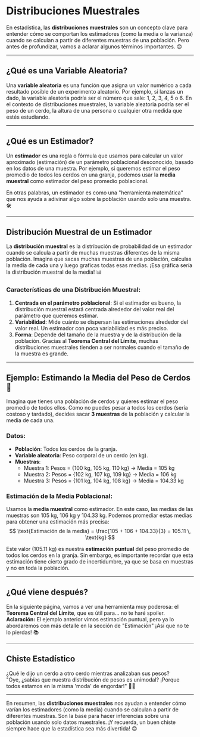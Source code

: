 # Distribuciones Muestrales

En estadística, las **distribuciones muestrales** son un concepto clave para entender cómo se comportan los estimadores (como la media o la varianza) cuando se calculan a partir de diferentes muestras de una población. Pero antes de profundizar, vamos a aclarar algunos términos importantes. 😊

---

## ¿Qué es una Variable Aleatoria?

Una **variable aleatoria** es una función que asigna un valor numérico a cada resultado posible de un experimento aleatorio. Por ejemplo, si lanzas un dado, la variable aleatoria podría ser el número que sale: 1, 2, 3, 4, 5 o 6. En el contexto de distribuciones muestrales, la variable aleatoria podría ser el peso de un cerdo, la altura de una persona o cualquier otra medida que estés estudiando.

---

## ¿Qué es un Estimador?

Un **estimador** es una regla o fórmula que usamos para calcular un valor aproximado (estimación) de un parámetro poblacional desconocido, basado en los datos de una muestra. Por ejemplo, si queremos estimar el peso promedio de todos los cerdos en una granja, podemos usar la **media muestral** como estimador del peso promedio poblacional.

En otras palabras, un estimador es como una "herramienta matemática" que nos ayuda a adivinar algo sobre la población usando solo una muestra. 🛠️

---

## Distribución Muestral de un Estimador

La **distribución muestral** es la distribución de probabilidad de un estimador cuando se calcula a partir de muchas muestras diferentes de la misma población. Imagina que sacas muchas muestras de una población, calculas la media de cada una y luego graficas todas esas medias. ¡Esa gráfica sería la distribución muestral de la media! 📊

### Características de una Distribución Muestral:
1. **Centrada en el parámetro poblacional**: Si el estimador es bueno, la distribución muestral estará centrada alrededor del valor real del parámetro que queremos estimar.
2. **Variabilidad**: Mide cuánto se dispersan las estimaciones alrededor del valor real. Un estimador con poca variabilidad es más preciso.
3. **Forma**: Depende del tamaño de la muestra y de la distribución de la población. Gracias al **Teorema Central del Límite**, muchas distribuciones muestrales tienden a ser normales cuando el tamaño de la muestra es grande.

---

## Ejemplo: Estimando la Media del Peso de Cerdos 🐖

Imagina que tienes una población de cerdos y quieres estimar el peso promedio de todos ellos. Como no puedes pesar a todos los cerdos (sería costoso y tardado), decides sacar **3 muestras** de la población y calcular la media de cada una.

### Datos:
- **Población**: Todos los cerdos de la granja.
- **Variable aleatoria**: Peso corporal de un cerdo (en kg).
- **Muestras**:
   - Muestra 1: Pesos = {100 kg, 105 kg, 110 kg} → Media = 105 kg
   - Muestra 2: Pesos = {102 kg, 107 kg, 109 kg} → Media = 106 kg
   - Muestra 3: Pesos = {101 kg, 104 kg, 108 kg} → Media = 104.33 kg

### Estimación de la Media Poblacional:
Usamos la **media muestral** como estimador. En este caso, las medias de las muestras son 105 kg, 106 kg y 104.33 kg. Podemos promediar estas medias para obtener una estimación más precisa:  
$$ \text{Estimación de la media} = \frac{105 + 106 + 104.33}{3} = 105.11 \, \text{kg} $$

Este valor (105.11 kg) es nuestra **estimación puntual** del peso promedio de todos los cerdos en la granja. Sin embargo, es importante recordar que esta estimación tiene cierto grado de incertidumbre, ya que se basa en muestras y no en toda la población.

---

## ¿Qué viene después?

En la siguiente página, vamos a ver una herramienta muy poderosa: el **Teorema Central del Límite**, que es útil para... no te haré spoiler. **Aclaración:** El ejemplo anterior vimos estimación puntual, pero ya lo abordaremos con más detalle en la sección de "Estimación" ¡Así que no te lo pierdas! 📚

---

## Chiste Estadístico

¿Qué le dijo un cerdo a otro cerdo mientras analizaban sus pesos?  
"Oye, ¿sabías que nuestra distribución de pesos es unimodal? ¡Porque todos estamos en la misma 'moda' de engordar!" 🐷😆

---

En resumen, las **distribuciones muestrales** nos ayudan a entender cómo varían los estimadores (como la media) cuando se calculan a partir de diferentes muestras. Son la base para hacer inferencias sobre una población usando solo datos muestrales. ¡Y recuerda, un buen chiste siempre hace que la estadística sea más divertida! 😊